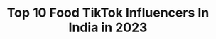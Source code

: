 ---
title: Top 10 Food TikTok Influencers In India in 2023
description: >-
  Find top food TikTok influencers in India in 2023. Most popular hashtags: #love #tiktok #trending #foryou.
platform: TikTok
hits: 827
text_top: Identify the top-rated TikTok accounts on inBeat.
text_bottom: Our platform aggregates 827 TikTok influencers like this in India for you to contact.
profiles:
  - username: "the_anu_v"
    fullname: >-
      Tik Toker
    bio: >-
      bollywood fan and music is my food ! thank you for checking my profile 👍🤩🙏
    location: "India"
    followers: 2098
    engagement: 3268
    commentsToLikes: 0.141526
    id: ckbklsci4f3nd0j23z9nvgr7e
    verified: false
    hashtags: "#neverquit, #havefaith, #sundayvibes, #mondaymood"
  - username: "naveenchanti"
    fullname: >-
      Naveen chanti
    bio: >-
      FOOD BANK feeding the homeless with ❤️ Facebook : Naveen chanti
    location: "India"
    followers: 92600
    engagement: 2327
    commentsToLikes: 0.026784
    id: ck9tvlwjnr8oq0j78rxymgotl
    verified: false
    hashtags: "#foodbanknizamabad, #foryou, #feedinghomelesschallenge, #foodbanktelangana"
  - username: "kh_raval"
    fullname: >-
      Kh 🐾
    bio: >-
      Moody🎭 Foodie🍝 Fire🔥 Desire✨ On Insta: Kh_Raval 📸 ‼️
    location: "India"
    followers: 170100
    engagement: 1552
    commentsToLikes: 0.036798
    id: ck9fq430xafvs0j78fbv1x7q5
    verified: false
    hashtags: "#kaleenbhaiya, #kalinbhaiya, #swagstepchallenge, #imnotamodel"
  - username: "miinuaisha.m"
    fullname: >-
      🔥cUrrENt kiLLeR 🆕❗
    bio: >-
      💯Chinchan fans♥️ cartoon😇 lover foodieeeeee 😍 frst and last cry 26/jly😎
    location: "India"
    followers: 54200
    engagement: 1402
    commentsToLikes: 0.053704
    id: ckcejvguksxgt0j233p3aplh9
    verified: false
    hashtags: "#endearingsoul, #fallenangel, #justice, #duet"
  - username: "susmi459"
    fullname: >-
      A̷m̷m̷u̷
    bio: >-
      👩‍🍳Cookingഇസ്തം👩‍🍳 🔥ലാലേട്ടൻ,നയൻസ്🔥 🤗foodie🤫 Bye Bye👋👋👋
    location: "India"
    followers: 31300
    engagement: 2588
    commentsToLikes: 0.049128
    id: ckbkgf5om7uvr0j23wgba1ugl
    verified: false
    hashtags: "#keralafood, #nadanfood, #keralafoodie, #payasam"
  - username: "pujajha59354983"
    fullname: >-
      SugarPLuM🐼🐼
    bio: >-
      “I’m a girl. Don’t touch my hair, face, phone, or boyfriend.” INDIAN🇮🇳 FoodiEE
    location: "India"
    followers: 2357
    engagement: 7669
    commentsToLikes: 0.039828
    id: ckbqslx8gdeji0j23hu34gkal
    verified: false
    hashtags: "#mypuzzle, #rituals, #sindur, #kittu"
  - username: "kathabanerjee"
    fullname: >-
      Katha Banerjee
    bio: >-
      INDIAN🇮🇳 Bong girl/introvert/foody/moody Pharmacist DIMPLE GIRL I love acting
    location: "India"
    followers: 285100
    engagement: 1445
    commentsToLikes: 0.027986
    id: ckajl9b50u52o0i785l0hqkn7
    verified: false
    hashtags: "#doubletap, #tiktokindia, #love, #tiktoktraditions"
  - username: "lalmirchiii"
    fullname: >-
      Shikha Mawar 
    bio: >-
      Exploring food & nature is my only passion. Ajmerwasi Follow me on Instagram 
    location: "India"
    followers: 14000
    engagement: 616
    commentsToLikes: 0.077343
    id: ckbw5x3q6y5un0j23pjslq40s
    verified: false
    hashtags: "#tiktokfoodie, #indianfood, #ajmercity, #backbenchersonflipkart"
  - username: "chahatanand"
    fullname: >-
      Chahat Anand
    bio: >-
      For food lovers💁🏻‍♀️ duets- #chahatanand Daily live around 3 pm
    location: "India"
    followers: 901500
    engagement: 580
    commentsToLikes: 0.019656
    id: ck8rondw6ib3q0j78sqg18pno
    verified: false
    hashtags: "#chahatanand, #tiktokban, #jugaadfood, #jugaadurecipe"
  - username: "paaruttyyyy"
    fullname: >-
      @paarutty0745
    bio: >-
      💪lDUKKIKKARI🏞️💪 😴day dreamer 😴 💃lv u dancing💃 ❤️Amma Acha uyir❤️ foodie🍔
    location: "India"
    followers: 5075
    engagement: 2516
    commentsToLikes: 0.029137
    id: ck9flo5r6p3fh0j78my340omp
    verified: false
    hashtags: "#pcz, #myjourney, #malayalam, #duet"
---